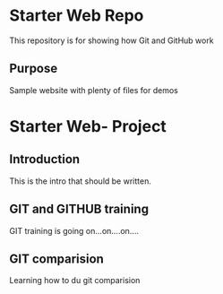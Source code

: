 # Starter Web Repo

This repository is for showing how Git and GitHub work

## Purpose

Sample website with plenty of files for demos

# Starter Web- Project

## Introduction
This is the intro that should be written. 

## GIT and GITHUB training
GIT training is going on...on....on....

## GIT comparision
Learning how to du git comparision